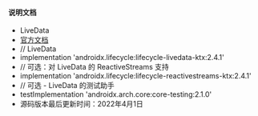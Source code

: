 #### 说明文档
- LiveData
- [官方文档](https://developer.android.com/topic/libraries/architecture/livedata)
- // LiveData
- implementation 'androidx.lifecycle:lifecycle-livedata-ktx:2.4.1'
- // 可选：对 LiveData 的 ReactiveStreams 支持
- implementation 'androidx.lifecycle:lifecycle-reactivestreams-ktx:2.4.1'
- // 可选 - LiveData 的测试助手
- testImplementation 'androidx.arch.core:core-testing:2.1.0'
- 源码版本最后更新时间：2022年4月1日
